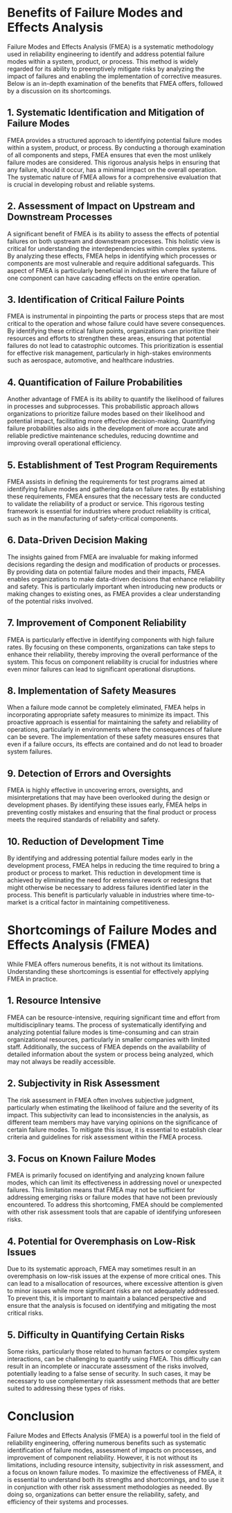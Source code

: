 # Benefits of Failure Modes and Effects Analysis

Failure Modes and Effects Analysis (FMEA) is a systematic methodology used in reliability engineering to identify and address potential failure modes within a system, product, or process. This method is widely regarded for its ability to preemptively mitigate risks by analyzing the impact of failures and enabling the implementation of corrective measures. Below is an in-depth examination of the benefits that FMEA offers, followed by a discussion on its shortcomings.

## 1. **Systematic Identification and Mitigation of Failure Modes**
   
   FMEA provides a structured approach to identifying potential failure modes within a system, product, or process. By conducting a thorough examination of all components and steps, FMEA ensures that even the most unlikely failure modes are considered. This rigorous analysis helps in ensuring that any failure, should it occur, has a minimal impact on the overall operation. The systematic nature of FMEA allows for a comprehensive evaluation that is crucial in developing robust and reliable systems.

## 2. **Assessment of Impact on Upstream and Downstream Processes**

   A significant benefit of FMEA is its ability to assess the effects of potential failures on both upstream and downstream processes. This holistic view is critical for understanding the interdependencies within complex systems. By analyzing these effects, FMEA helps in identifying which processes or components are most vulnerable and require additional safeguards. This aspect of FMEA is particularly beneficial in industries where the failure of one component can have cascading effects on the entire operation.

## 3. **Identification of Critical Failure Points**

   FMEA is instrumental in pinpointing the parts or process steps that are most critical to the operation and whose failure could have severe consequences. By identifying these critical failure points, organizations can prioritize their resources and efforts to strengthen these areas, ensuring that potential failures do not lead to catastrophic outcomes. This prioritization is essential for effective risk management, particularly in high-stakes environments such as aerospace, automotive, and healthcare industries.

## 4. **Quantification of Failure Probabilities**

   Another advantage of FMEA is its ability to quantify the likelihood of failures in processes and subprocesses. This probabilistic approach allows organizations to prioritize failure modes based on their likelihood and potential impact, facilitating more effective decision-making. Quantifying failure probabilities also aids in the development of more accurate and reliable predictive maintenance schedules, reducing downtime and improving overall operational efficiency.

## 5. **Establishment of Test Program Requirements**

   FMEA assists in defining the requirements for test programs aimed at identifying failure modes and gathering data on failure rates. By establishing these requirements, FMEA ensures that the necessary tests are conducted to validate the reliability of a product or service. This rigorous testing framework is essential for industries where product reliability is critical, such as in the manufacturing of safety-critical components.

## 6. **Data-Driven Decision Making**

   The insights gained from FMEA are invaluable for making informed decisions regarding the design and modification of products or processes. By providing data on potential failure modes and their impacts, FMEA enables organizations to make data-driven decisions that enhance reliability and safety. This is particularly important when introducing new products or making changes to existing ones, as FMEA provides a clear understanding of the potential risks involved.

## 7. **Improvement of Component Reliability**

   FMEA is particularly effective in identifying components with high failure rates. By focusing on these components, organizations can take steps to enhance their reliability, thereby improving the overall performance of the system. This focus on component reliability is crucial for industries where even minor failures can lead to significant operational disruptions.

## 8. **Implementation of Safety Measures**

   When a failure mode cannot be completely eliminated, FMEA helps in incorporating appropriate safety measures to minimize its impact. This proactive approach is essential for maintaining the safety and reliability of operations, particularly in environments where the consequences of failure can be severe. The implementation of these safety measures ensures that even if a failure occurs, its effects are contained and do not lead to broader system failures.

## 9. **Detection of Errors and Oversights**

   FMEA is highly effective in uncovering errors, oversights, and misinterpretations that may have been overlooked during the design or development phases. By identifying these issues early, FMEA helps in preventing costly mistakes and ensuring that the final product or process meets the required standards of reliability and safety.

## 10. **Reduction of Development Time**

   By identifying and addressing potential failure modes early in the development process, FMEA helps in reducing the time required to bring a product or process to market. This reduction in development time is achieved by eliminating the need for extensive rework or redesigns that might otherwise be necessary to address failures identified later in the process. This benefit is particularly valuable in industries where time-to-market is a critical factor in maintaining competitiveness.

# Shortcomings of Failure Modes and Effects Analysis (FMEA)

While FMEA offers numerous benefits, it is not without its limitations. Understanding these shortcomings is essential for effectively applying FMEA in practice.

## 1. **Resource Intensive**

   FMEA can be resource-intensive, requiring significant time and effort from multidisciplinary teams. The process of systematically identifying and analyzing potential failure modes is time-consuming and can strain organizational resources, particularly in smaller companies with limited staff. Additionally, the success of FMEA depends on the availability of detailed information about the system or process being analyzed, which may not always be readily accessible.

## 2. **Subjectivity in Risk Assessment**

   The risk assessment in FMEA often involves subjective judgment, particularly when estimating the likelihood of failure and the severity of its impact. This subjectivity can lead to inconsistencies in the analysis, as different team members may have varying opinions on the significance of certain failure modes. To mitigate this issue, it is essential to establish clear criteria and guidelines for risk assessment within the FMEA process.

## 3. **Focus on Known Failure Modes**

   FMEA is primarily focused on identifying and analyzing known failure modes, which can limit its effectiveness in addressing novel or unexpected failures. This limitation means that FMEA may not be sufficient for addressing emerging risks or failure modes that have not been previously encountered. To address this shortcoming, FMEA should be complemented with other risk assessment tools that are capable of identifying unforeseen risks.

## 4. **Potential for Overemphasis on Low-Risk Issues**

   Due to its systematic approach, FMEA may sometimes result in an overemphasis on low-risk issues at the expense of more critical ones. This can lead to a misallocation of resources, where excessive attention is given to minor issues while more significant risks are not adequately addressed. To prevent this, it is important to maintain a balanced perspective and ensure that the analysis is focused on identifying and mitigating the most critical risks.

## 5. **Difficulty in Quantifying Certain Risks**

   Some risks, particularly those related to human factors or complex system interactions, can be challenging to quantify using FMEA. This difficulty can result in an incomplete or inaccurate assessment of the risks involved, potentially leading to a false sense of security. In such cases, it may be necessary to use complementary risk assessment methods that are better suited to addressing these types of risks.

# Conclusion

Failure Modes and Effects Analysis (FMEA) is a powerful tool in the field of reliability engineering, offering numerous benefits such as systematic identification of failure modes, assessment of impacts on processes, and improvement of component reliability. However, it is not without its limitations, including resource intensity, subjectivity in risk assessment, and a focus on known failure modes. To maximize the effectiveness of FMEA, it is essential to understand both its strengths and shortcomings, and to use it in conjunction with other risk assessment methodologies as needed. By doing so, organizations can better ensure the reliability, safety, and efficiency of their systems and processes.